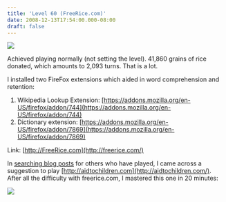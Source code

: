 ```yaml
---
title: 'Level 60 (FreeRice.com)'
date: 2008-12-13T17:54:00.000-08:00
draft: false
---
```


[![](/images/freerice-level-60-as-of-2008-12-13320.png)](/images/freerice-level-60-as-of-2008-12-13.png)  
  
Achieved playing normally (not setting the level). 41,860 grains of rice donated, which amounts to 2,093 turns. That is a lot.  
  
I installed two FireFox extensions which aided in word comprehension and retention:  

1.  Wikipedia Lookup Extension: [https://addons.mozilla.org/en-US/firefox/addon/744](https://addons.mozilla.org/en-US/firefox/addon/744)
2.  Dictionary extension: [https://addons.mozilla.org/en-US/firefox/addon/7869](https://addons.mozilla.org/en-US/firefox/addon/7869)  
    

Link: [http://FreeRice.com](http://freerice.com/)  
  
In [searching blog posts](http://blogsearch.google.com/blogsearch?hl=en&oe=utf-8&client=firefox-a&um=1&ie=UTF-8&q=%22level+60%22+freerice&btnG=Search+Blogs) for others who have played, I came across a suggestion to play [http://aidtochildren.com](http://aidtochildren.com/). After all the difficulty with freerice.com, I mastered this one in 20 minutes:  
  
[![](/images/aid-to-children-level-26-as-of-2008-12-13320.png)](/images/aid-to-children-level-26-as-of-2008-12-13.png)
